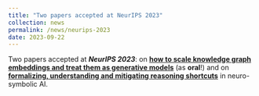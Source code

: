 ```yaml
---
title: "Two papers accepted at NeurIPS 2023"
collection: news
permalink: /news/neurips-2023
date: 2023-09-22
---
```

Two papers accepted at <b><i>NeurIPS 2023</i></b>: on <a href="https://openreview.net/forum?id=RSGNGiB1q4"><b>how to scale knowledge graph embeddings and treat them as generative models</b></a> (as <b><note>oral</note></b>!) and on <a href="https://openreview.net/forum?id=tLTtqySDFb"><b>formalizing, understanding and mitigating reasoning shortcuts</b></a> in neuro-symbolic AI.